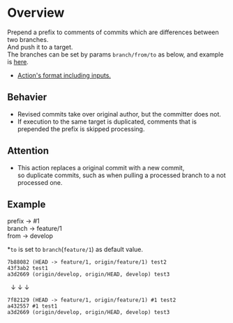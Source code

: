 # Overview

Prepend a prefix to comments of commits which are differences between two branches.  
And push it to a target.  
The branches can be set by params `branch/from/to` as below, and example is [here](#Example).
- [Action's format including inputs.](https://github.com/begyyal/act_revise_comments/blob/master/action.yml)

## Behavier

- Revised commits take over original author, but the committer does not.
- If execution to the same target is duplicated, comments that is prepended the prefix is skipped processing.

## Attention

- This action replaces a original commit with a new commit,  
  so duplicate commits, such as when pulling a processed branch to a not processed one.

## Example

prefix -> #1  
branch -> feature/1  
from -> develop  

*`to` is set to `branch`(`feature/1`) as default value.

```
7b88082 (HEAD -> feature/1, origin/feature/1) test2  
43f3ab2 test1  
a3d2669 (origin/develop, origin/HEAD, develop) test3  
```

&nbsp;&nbsp;↓&nbsp;↓&nbsp;↓  

```
7f82129 (HEAD -> feature/1, origin/feature/1) #1 test2  
a432557 #1 test1  
a3d2669 (origin/develop, origin/HEAD, develop) test3
```
